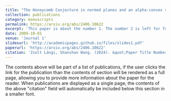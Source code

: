 ```yaml
---
title: "The Honeycomb Conjecture in normed planes and an alpha-convex variant of a theorem of Dowker"
collection: publications
category: manuscripts
permalink: https://arxiv.org/abs/2406.10622
excerpt: 'This paper is about the number 1. The number 2 is left for future work.'
date: 2009-10-01
venue: 'Journal 1'
slidesurl: 'http://academicpages.github.io/files/slides1.pdf'
paperurl: 'https://arxiv.org/abs/2406.10622'
citation: 'Zsolt Lángi, Shanshan Wang. (2024). &quot;Paper Title Number 1.&quot; Submitted.'
---
```


The contents above will be part of a list of publications, if the user clicks the link for the publication than the contents of section will be rendered as a full page, allowing you to provide more information about the paper for the reader. When publications are displayed as a single page, the contents of the above "citation" field will automatically be included below this section in a smaller font.
